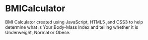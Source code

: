 # BMICalculator
BMI Calculator created using JavaScript, HTML5 ,and CSS3 to help determine what is Your Body-Mass Index and telling whether it is Underweight, Normal or Obese.

